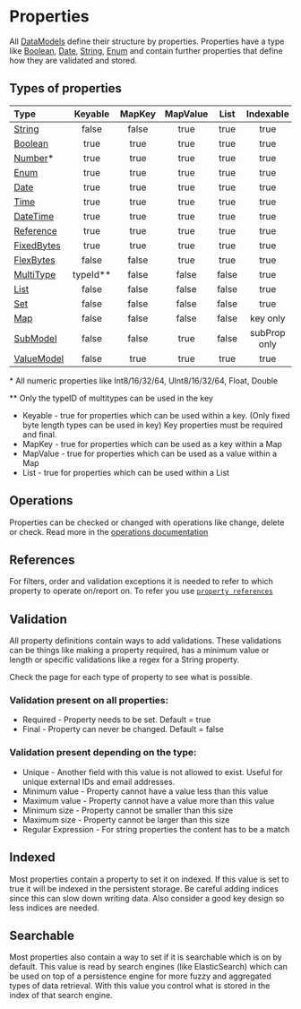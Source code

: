 # Properties

All [DataModels](../datamodel.md) define their structure by properties. Properties 
have a type like [Boolean](types/boolean.md), [Date](types/date.md), [String](types/string.md), 
[Enum](types/enum.md) and contain further properties that define how they are validated 
and stored.

## Types of properties

|Type                             |Keyable |MapKey |MapValue |List   |Indexable   |
|:--------------------------------|:------:|:-----:|:-------:|:-----:|:----------:|
|[String](types/string.md)        |false   |false  |true     |true   |true        |
|[Boolean](types/boolean.md)      |true    |true   |true     |true   |true        |
|[Number](types/number.md)*       |true    |true   |true     |true   |true        |
|[Enum](types/enum.md)            |true    |true   |true     |true   |true        |
|[Date](types/date.md)            |true    |true   |true     |true   |true        |
|[Time](types/time.md)            |true    |true   |true     |true   |true        |
|[DateTime](types/datetime.md)    |true    |true   |true     |true   |true        |
|[Reference](types/reference.md)  |true    |true   |true     |true   |true        |
|[FixedBytes](types/fixedBytes.md)|true    |true   |true     |true   |true        |
|[FlexBytes](types/flexBytes.md)  |false   |false  |true     |true   |true        |
|[MultiType](types/multiType.md)  |typeId**|false  |false    |false  |true        |
|[List](types/list.md)            |false   |false  |false    |false  |true        |
|[Set](types/set.md)              |false   |false  |false    |false  |true        |
|[Map](types/map.md)              |false   |false  |false    |false  |key only    |
|[SubModel](types/subModel.md)    |false   |false  |true     |false  |subProp only|
|[ValueModel](types/valueModel.md)|false   |true   |true     |true   |true        |

\* All numeric properties like Int8/16/32/64, UInt8/16/32/64, Float, Double 

\*\* Only the typeID of multitypes can be used in the key 


- Keyable - true for properties which can be used within a key. 
            (Only fixed byte length types can be used in key)
            Key properties must be required and final.
- MapKey - true for properties which can be used as a key within a Map
- MapValue - true for properties which can be used as a value within a Map
- List - true for properties which can be used within a List

## Operations

Properties can be checked or changed with operations like change, delete or
check. Read more in the [operations documentation](operations.md)

## References
For filters, order and validation exceptions it is needed to refer
to which property to operate on/report on. To refer you use 
[`property references`](references.md)

## Validation

All property definitions contain ways to add validations. These validations
can be things like making a property required, has a minimum value or
length or specific validations like a regex for a String property.

Check the page for each type of property to see what is possible.

### Validation present on all properties:

* Required - Property needs to be set. Default = true
* Final - Property can never be changed. Default = false

### Validation present depending on the type:

* Unique - Another field with this value is not allowed to exist. Useful 
for unique external IDs and email addresses.
* Minimum value - Property cannot have a value less than this value
* Maximum value - Property cannot have a value more than this value
* Minimum size - Property cannot be smaller than this size
* Maximum size - Property cannot be larger than this size
* Regular Expression - For string properties the content has to be a match

## Indexed

Most properties contain a property to set it on indexed. If this value is set 
to true it will be indexed in the persistent storage. Be careful adding indices
since this can slow down writing data. Also consider a good key design so less
indices are needed.

## Searchable

Most properties also contain a way to set if it is searchable which is on by default.
This value is read by search engines (like ElasticSearch) which can be used
on top of a persistence engine for more fuzzy and aggregated types of data retrieval. 
With this value you control what is stored in the index of that search engine.
